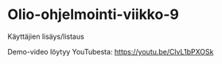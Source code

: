 # Olio-ohjelmointi-viikko-9
Käyttäjien lisäys/listaus

Demo-video löytyy YouTubesta:
https://youtu.be/ClvL1bPXOSk

